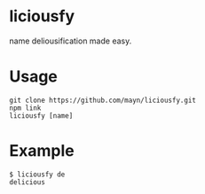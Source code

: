 # liciousfy
name deliousification made easy.

# Usage
```
git clone https://github.com/mayn/liciousfy.git
npm link
liciousfy [name]
```

# Example

```
$ liciousfy de
delicious

```